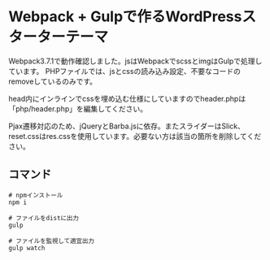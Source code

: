 # Webpack + Gulpで作るWordPressスターターテーマ

Webpack3.7.1で動作確認しました。jsはWebpackでscssとimgはGulpで処理しています。
PHPファイルでは、jsとcssの読み込み設定、不要なコードのremoveしているのみです。

head内にインラインでcssを埋め込む仕様にしていますのでheader.phpは「php/header.php」を編集してください。

Pjax遷移対応のため、jQueryとBarba.jsに依存。またスライダーはSlick、reset.cssはres.cssを使用しています。必要ない方は該当の箇所を削除してください。

## コマンド

```
# npmインストール
npm i

# ファイルをdistに出力
gulp

# ファイルを監視して適宜出力
gulp watch
```
